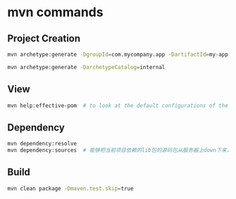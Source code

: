 # mvn commands

## Project Creation

```bash
mvn archetype:generate -DgroupId=com.mycompany.app -DartifactId=my-app -DarchetypeArtifactId=maven-archetype-quickstart -DinteractiveMode=false
```

```bash
mvn archetype:generate -DarchetypeCatalog=internal
```

## View

```bash
mvn help:effective-pom  # to look at the default configurations of the super POM
```

## Dependency

```bash
mvn dependency:resolve
mvn dependency:sources  # 能够把当前项目依赖的lib包的源码包从服务器上down下来，不错的命令啊
```

## Build

```bash
mvn clean package -Dmaven.test.skip=true
```
